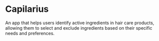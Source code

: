 # Capilarius

An app that helps users identify active ingredients in hair care products, allowing them to select and exclude ingredients based on their specific needs and preferences.
